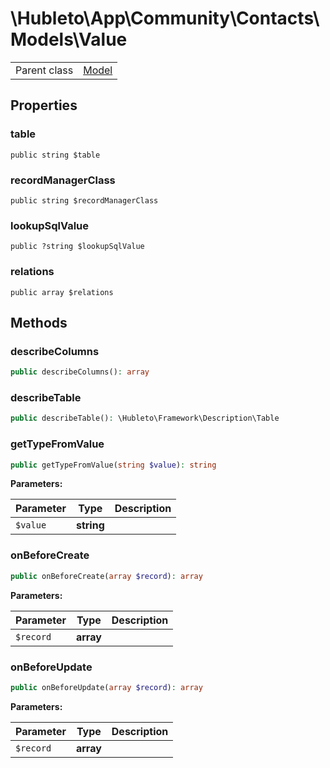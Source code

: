 
# \Hubleto\App\Community\Contacts\Models\Value
<table class='table-default dense'>
<tr><td>Parent class</td><td><a href="../../../../Erp/Model">Model</a></td></tr></table>


## Properties

### table

`public string $table`


### recordManagerClass

`public string $recordManagerClass`


### lookupSqlValue

`public ?string $lookupSqlValue`


### relations

`public array $relations`


## Methods

### describeColumns

```php
public describeColumns(): array
```


### describeTable

```php
public describeTable(): \Hubleto\Framework\Description\Table
```


### getTypeFromValue

```php
public getTypeFromValue(string $value): string
```

**Parameters:**

| Parameter | Type       | Description |
|-----------|------------|-------------|
| `$value`  | **string** |             |


### onBeforeCreate

```php
public onBeforeCreate(array $record): array
```

**Parameters:**

| Parameter | Type      | Description |
|-----------|-----------|-------------|
| `$record` | **array** |             |


### onBeforeUpdate

```php
public onBeforeUpdate(array $record): array
```

**Parameters:**

| Parameter | Type      | Description |
|-----------|-----------|-------------|
| `$record` | **array** |             |

